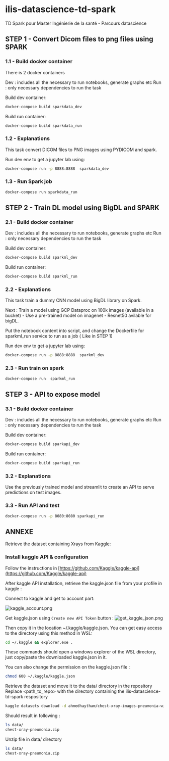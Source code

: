 # ilis-datascience-td-spark
TD Spark pour Master Ingénierie de la santé - Parcours datascience


## STEP 1 - Convert Dicom files to png files using SPARK

### 1.1 - Build docker container

There is 2 docker containers

Dev : includes all the necessary to run notebooks, generate graphs etc
Run : only necessary dependencies to run the task

Build dev container:
```bash
docker-compose build sparkdata_dev
```
Build run container:
```bash
docker-compose build sparkdata_run
```

### 1.2 - Explanations 

This task convert DICOM files to PNG images using PYDICOM and spark.

Run dev env to get a jupyter lab using:
```bash
docker-compose run -p 8888:8888  sparkdata_dev
```


### 1.3 - Run Spark job

```bash
docker-compose run sparkdata_run
```


## STEP 2 - Train DL model using BigDL and SPARK

### 2.1 - Build docker container

Dev : includes all the necessary to run notebooks, generate graphs etc
Run : only necessary dependencies to run the task

Build dev container:
```bash
docker-compose build sparkml_dev
```
Build run container:
```bash
docker-compose build sparkml_run
```

### 2.2 - Explanations 

This task train a dummy CNN model using BigDL library on Spark.

Next : Train a model using GCP Dataproc on 100k images (available in a bucket) -
Use a pre-trained model on imagenet - Resnet50 avilable for bigDL.

Put the notebook content into script, and change the Dockerfile for sparkml_run service to run as a job ( Like in STEP 1)

Run dev env to get a jupyter lab using:
```bash
docker-compose run -p 8888:8888  sparkml_dev
```

### 2.3 - Run  train on spark

```bash
docker-compose run  sparkml_run
```


## STEP 3 - API to expose model

### 3.1 - Build docker container

Dev : includes all the necessary to run notebooks, generate graphs etc
Run : only necessary dependencies to run the task

Build dev container:
```bash
docker-compose build sparkapi_dev
```


Build run container:
```bash
docker-compose build sparkapi_run
```

### 3.2 - Explanations 

Use the previously trained model and streamlit to create an API to serve predictions on test images. 

### 3.3 - Run API and test

```bash
docker-compose run -p 8080:8080 sparkapi_run
```

## ANNEXE
Retrieve the dataset containing Xrays from Kaggle:


### Install kaggle API & configuration
Follow the instructions in [https://github.com/Kaggle/kaggle-api](https://github.com/Kaggle/kaggle-api)

After kaggle API installation, retrieve the kaggle.json file from your profile in kaggle :

Connect to kaggle and get to account part:

![kaggle_account.png](../assets/kaggle_account.png?raw=true)

Get kaggle.json using `Create new API Token` button :
![get_kaggle_json.png](../assets/get_kaggle_json.png?raw=true)

Then copy it in the location ~/.kaggle/kaggle.json. You can get easy access to the directory using this method in WSL:


```bash
cd ~/.kaggle && explorer.exe .
```

These commands should open a windows explorer of the WSL directory, just copy/paste the downloaded kaggle.json in it.

You can also change the permission on the kaggle.json file :

```bash
chmod 600 ~/.kaggle/kaggle.json
```

Retrieve the dataset and move it to the data/ directory in the repository
Replace <path_to_repo> with the directory containing the ilis-datascience-td-spark respository

```bash
kaggle datasets download -d ahmedhaytham/chest-xray-images-pneumonia-with-new-class -p  <path_to_repo>/ilis-datascience-td-spark/data
```


Should result in following : 
```bash
ls data/
chest-xray-pneumonia.zip
```

Unzip file in data/ directory
```bash
ls data/
chest-xray-pneumonia.zip
```
